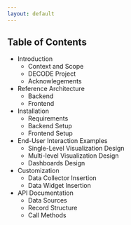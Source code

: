 ```yaml
---
layout: default
---
```



## Table of Contents

- Introduction
  - Context and Scope
  - DECODE Project
  - Acknowlegements
- Reference Architecture
  - Backend
  - Frontend
- Installation
  - Requirements
  - Backend Setup
  - Frontend Setup
- End-User Interaction Examples
  - Single-Level Visualization Design
  - Multi-level Visualization Design
  - Dashboards Design
- Customization
  - Data Collector Insertion
  - Data Widget Insertion
- API Documentation
  - Data Sources
  - Record Structure
  - Call Methods